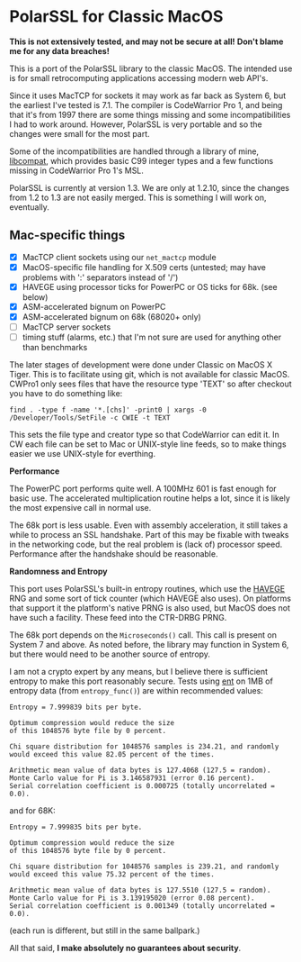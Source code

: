 PolarSSL for Classic MacOS
==========================

**This is not extensively tested, and may not be secure at all!**
**Don't blame me for any data breaches!**

This is a port of the PolarSSL library to the classic MacOS. The intended use is for small retrocomputing applications accessing modern web API's.

Since it uses MacTCP for sockets it may work as far back as System 6, but the earliest I've tested is 7.1. The compiler is CodeWarrior Pro 1, and being that it's from 1997 there are some things missing and some incompatibilities I had to work around. However, PolarSSL is very portable and so the changes were small for the most part.

Some of the incompatibilities are handled through a library of mine, [libcompat](https://github.com/leitec/libcompat), which provides basic C99 integer types and a few functions missing in CodeWarrior Pro 1's MSL.

PolarSSL is currently at version 1.3. We are only at 1.2.10, since the changes from 1.2 to 1.3 are not easily merged. This is something I will work on, eventually.

Mac-specific things
-------------------
- [x] MacTCP client sockets using our `net_mactcp` module
- [x] MacOS-specific file handling for X.509 certs (untested; may have problems with ':' separators instead of '/')
- [x] HAVEGE using processor ticks for PowerPC or OS ticks for 68k. (see below)
- [x] ASM-accelerated bignum on PowerPC
- [x] ASM-accelerated bignum on 68k (68020+ only)
- [ ] MacTCP server sockets
- [ ] timing stuff (alarms, etc.) that I'm not sure are used for anything other than benchmarks

The later stages of development were done under Classic on MacOS X Tiger. This is to facilitate using git, which is not available for classic MacOS. CWPro1 only sees files that have the resource type 'TEXT' so after checkout you have to do something like:

    find . -type f -name '*.[chs]' -print0 | xargs -0 /Developer/Tools/SetFile -c CWIE -t TEXT

This sets the file type and creator type so that CodeWarrior can edit it. In CW each file can be set to Mac or UNIX-style line feeds, so to make things easier we use UNIX-style for everthing.

**Performance**

The PowerPC port performs quite well. A 100MHz 601 is fast enough for basic use. The accelerated multiplication routine helps a lot, since it is likely the most expensive call in normal use.

The 68k port is less usable. Even with assembly acceleration, it still takes a while to process an SSL handshake. Part of this may be fixable with tweaks in the networking code, but the real problem is (lack of) processor speed. Performance after the handshake should be reasonable.

**Randomness and Entropy**

This port uses PolarSSL's built-in entropy routines, which use the [HAVEGE](http://www.irisa.fr/caps/projects/hipsor/) RNG and some sort of tick counter (which HAVEGE also uses). On platforms that support it the platform's native PRNG is also used, but MacOS does not have such a facility. These feed into the CTR-DRBG PRNG.

The 68k port depends on the `Microseconds()` call. This call is present on System 7 and above. As noted before, the library may function in System 6, but there would need to be another source of entropy.

I am not a crypto expert by any means, but I believe there is sufficient entropy to make this port reasonably secure. Tests using [ent](http://www.fourmilab.ch/random/) on 1MB of entropy data (from `entropy_func()`) are within recommended values:

    Entropy = 7.999839 bits per byte.

    Optimum compression would reduce the size
    of this 1048576 byte file by 0 percent.

    Chi square distribution for 1048576 samples is 234.21, and randomly
    would exceed this value 82.05 percent of the times.

    Arithmetic mean value of data bytes is 127.4068 (127.5 = random).
    Monte Carlo value for Pi is 3.146587931 (error 0.16 percent).
    Serial correlation coefficient is 0.000725 (totally uncorrelated = 0.0).

and for 68K:

    Entropy = 7.999835 bits per byte.

    Optimum compression would reduce the size
    of this 1048576 byte file by 0 percent.

    Chi square distribution for 1048576 samples is 239.21, and randomly
    would exceed this value 75.32 percent of the times.

    Arithmetic mean value of data bytes is 127.5510 (127.5 = random).
    Monte Carlo value for Pi is 3.139195020 (error 0.08 percent).
    Serial correlation coefficient is 0.001349 (totally uncorrelated = 0.0).

(each run is different, but still in the same ballpark.)

All that said, **I make absolutely no guarantees about security**.
